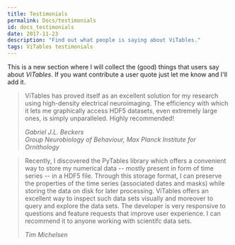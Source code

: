 ```yaml
---
title: Testimonials
permalink: Docs/testimonials
id: docs_testimonials
date: 2017-11-23
description: "Find out what people is saying about ViTables."
tags: ViTables testimonials
---
```


This is a new section where I will collect the (good) things that users say about *ViTables*.
If you want contribute a user quote just let me know and I'll add it.

<div class="card mb-3">
  <div class="card-block">
    <blockquote class="card-blockquote">
      <p>ViTables has proved itself as an excellent solution for my research
      using high-density electrical neuroimaging. The efficiency with which
      it lets me graphically access HDF5 datasets, even extremely large ones,
      is simply unparalleled. Highly recommended!
      </p>
      <footer class="blockquote-footer">
        <cite>Gabriel J.L. Beckers<br>
        Group Neurobiology of Behaviour, Max Planck Institute for Ornithology</cite>
      </footer>
    </blockquote>
  </div>
</div>
    
<div class="card mb-3">
  <div class="card-block">
    <blockquote class="card-blockquote">
      <p>Recently, I discovered the PyTables library which offers a convenient
      way to store my numerical data -- mostly present in form of time series
      -- in a HDF5 file. Through this storage format, I can preserve the properties
      of the time series (associated dates and masks) while storing the data on
      disk for later processing. ViTables offers an excellent way to inspect such
      data sets visually and moreover to query and explore the data sets. The
      developer is very responsive to questions and feature requests that improve
      user experience. I can recommend it to anyone working with scientifc data sets.
      </p>
      <footer class="blockquote-footer">
        <cite>Tim Michelsen</cite>
      </footer>
    </blockquote>
  </div>
</div>

